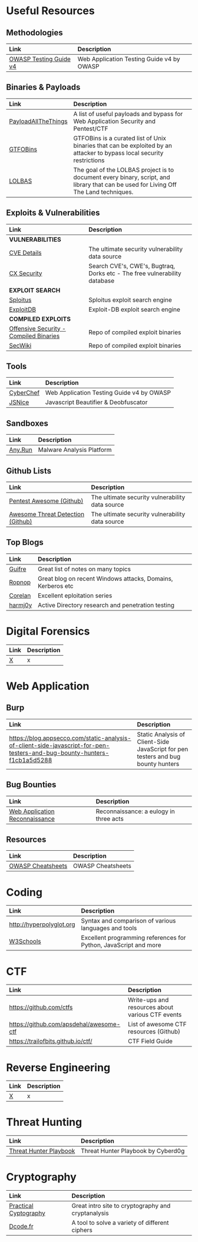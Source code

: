 <!-- TITLE: Home -->
<!-- SUBTITLE: A quick summary of Home -->

# Useful Resources
## Methodologies
| Link | Description |
| :--- | :--- |
| [OWASP Testing Guide v4](https://www.owasp.org/index.php/OWASP_Testing_Guide_v4_Table_of_Contents) | Web Application Testing Guide v4 by OWASP |

## Binaries & Payloads
| Link | Description |
| :--- | :--- |
| [PayloadAllTheThings](https://github.com/swisskyrepo/PayloadsAllTheThings) | A list of useful payloads and bypass for Web Application Security and Pentest/CTF |
| [GTFOBins](https://gtfobins.github.io/) | GTFOBins is a curated list of Unix binaries that can be exploited by an attacker to bypass local security restrictions |
| [LOLBAS](https://lolbas-project.github.io) | The goal of the LOLBAS project is to document every binary, script, and library that can be used for Living Off The Land techniques.  |

## Exploits & Vulnerabilities
| Link | Description |
| :--- | :--- |
| **VULNERABILITIES** |  |
| [CVE Details](https://www.cvedetails.com) | The ultimate security vulnerability data source |
| [CX Security](https://cxsecurity.com) | Search CVE's, CWE's, Bugtraq, Dorks etc - The free vulnerability database |
| **EXPLOIT SEARCH** |  |
| [Sploitus](https://sploitus.com) | Sploitus exploit search engine |
| [ExploitDB](https://www.exploit-db.com) | Exploit-DB exploit search engine |
| **COMPILED EXPLOITS** |  |
| [Offensive Security - Compiled Binaries](https://github.com/offensive-security/exploitdb-bin-sploits) | Repo of compiled exploit binaries |
| [SecWiki](https://github.com/SecWiki/) | Repo of compiled exploit binaries |

## Tools
| Link | Description |
| :--- | :--- |
| [CyberChef](https://www.owasp.org/index.php/OWASP_Testing_Guide_v4_Table_of_Contents) | Web Application Testing Guide v4 by OWASP |
| [JSNice](http://jsnice.org) | Javascript Beautifier & Deobfuscator |


## Sandboxes
| Link | Description |
| :--- | :--- |
| [Any.Run](https://app.any.run/) | Malware Analysis Platform |

## Github Lists
| Link | Description |
| :--- | :--- |
| [Pentest Awesome (Github)](https://www.cvedetails.com) | The ultimate security vulnerability data source |
| [Awesome Threat Detection (Github)](https://github.com/0x4D31/awesome-threat-detection) | The ultimate security vulnerability data source |

## Top Blogs

| Link | Description |
| :--- | :--- |
| [Guifre](https://guif.re) | Great list of notes on many topics |
| [Ropnop](https://blog.ropnop.com) | Great blog on recent Windows attacks, Domains, Kerberos etc |
| [Corelan](https://www.corelan.be) | Excellent eploitation series |
| [harmj0y](http://blog.harmj0y.net) | Active Directory research and penetration testing |

# Digital Forensics

| Link | Description |
| :--- | :--- |
| [X](https://medium.com/@europa_/recoinnassance-7840824b9ef2) | x |

# Web Application

## Burp

| Link | Description |
| :--- | :--- |
| https://blog.appsecco.com/static-analysis-of-client-side-javascript-for-pen-testers-and-bug-bounty-hunters-f1cb1a5d5288 | Static Analysis of Client-Side JavaScript for pen testers and bug bounty hunters |

## Bug Bounties

| Link | Description |
| :--- | :--- |
| [Web Application Reconnaissance](https://medium.com/@europa_/recoinnassance-7840824b9ef2) | Reconnaissance: a eulogy in three acts |

## Resources

| Link | Description |
| :--- | :--- |
| [OWASP Cheatsheets](https://cheatsheetseries.owasp.org/cheatsheets/Docker_Security_Cheat_Sheet.html) | OWASP Cheatsheets |


# Coding

| Link | Description |
| :--- | :--- |
| http://hyperpolyglot.org | Syntax and comparison of various languages and tools |
| [W3Schools](https://www.w3schools.com/python/default.asp) | Excellent programming references for Python, JavaScript and more |
# CTF

| Link | Description |
| :--- | :--- |
| https://github.com/ctfs | Write-ups and resources about various CTF events |
| https://github.com/apsdehal/awesome-ctf   | List of awesome CTF resources (Github)  |
| https://trailofbits.github.io/ctf/   | CTF Field Guide  |


# Reverse Engineering

| Link | Description |
| :--- | :--- |
| [X](https://medium.com/@europa_/recoinnassance-7840824b9ef2) | x |

# Threat Hunting

| Link | Description |
| :--- | :--- |
| [Threat Hunter Playbook](https://github.com/Cyb3rWard0g/ThreatHunter-Playbook) | Threat Hunter Playbook by Cyberd0g |

# Cryptography

| Link | Description |
| :--- | :--- |
| [Practical Cyptography](http://practicalcryptography.com/) | Great intro site to cryptography and cryptanalysis |
| [Dcode.fr](https://www.dcode.fr)   | A tool to solve a variety of different ciphers  |
